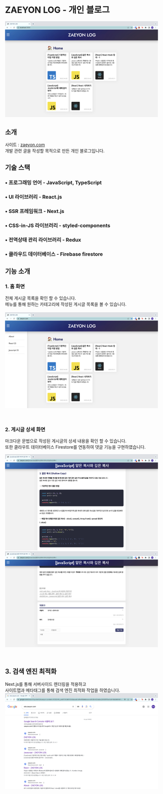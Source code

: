 # ZAEYON LOG - 개인 블로그
![Home](./public/images/pages/home.png)

## 소개
사이트 : [zaeyon.com](zaeyon.com) <br/>
개발 관련 글을 작성할 목적으로 만든 개인 블로그입니다.

## 기술 스택
### •  프로그래밍 언어 - JavaScript, TypeScript
### •  UI 라이브러리 - React.js
### •  SSR 프레임워크 - Next.js
### •  CSS-in-JS 라이브러리 - styled-components
### •  전역상태 관리 라이브러리 - Redux
### •  클라우드 데이터베이스 - Firebase firestore

## 기능 소개
### 1. 홈 화면
전체 게시글 목록을 확인 할 수 있습니다. <br/>
메뉴를 통해 원하는 카테고리에 작성된 게시글 목록을 볼 수 있습니다. <br/>
<br/>
![Home_menu](./public/images/pages/home_menu.png)

<br/>

### 2. 게시글 상세 화면
마크다운 문법으로 작성된 게시글의 상세 내용을 확인 할 수 있습니다. <br/>
또한 클라우트 데이터베이스 Firestore를 연동하여 댓글 기능을 구현하였습니다.
<br/>

![Post](./public/images/pages/post.png)
<br/>
![Post_comment](./public/images/pages/post_comment.png)

<br/>

## 3. 검색 엔진 최적화
Next.js를 통해 서버사이드 렌더링을 적용하고 <br/> 
사이트맵과 메타태그를 통해 검색 엔진 최적화 작업을 하였습니다.
<br/>
![SEO](./public/images/pages/seo.png)










